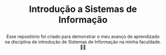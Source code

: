 # <p align="center">Introdução a Sistemas de Informação</p>

<p align="center">
Esse repositório foi criado para demonstrar o meu avanço de aprendizado na disciplina de introdução de Sistemas de Informação na minha faculdade. 👨‍💻
</p>
